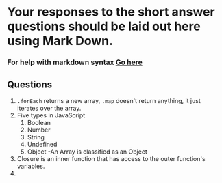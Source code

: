 # Your responses to the short answer questions should be laid out here using Mark Down.
### For help with markdown syntax [Go here](https://github.com/adam-p/markdown-here/wiki/Markdown-Cheatsheet)

## Questions
1. ``.forEach`` returns a new array, ``.map`` doesn't return anything, it just iterates over the array.
2. Five types in JavaScript
    1. Boolean
    2. Number
    3. String
    4. Undefined
    5. Object
        -An Array is classified as an Object
3. Closure is an inner function that has access to the outer function's variables.
4. 
